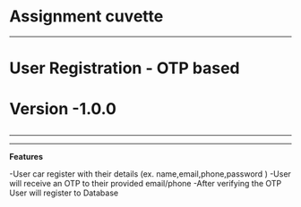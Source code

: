 #  Assignment cuvette
<hr> </hr>
<h1>User Registration - OTP based</h1>

# Version -1.0.0
##
<hr><hr/>

**Features**

-User car register with their details (ex. name,email,phone,password )
-User will receive an OTP to their provided email/phone
-After verifying the OTP User will register to Database

